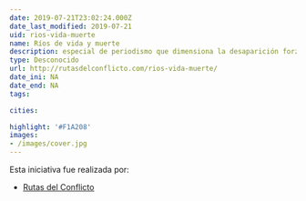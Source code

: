 ```yaml
---
date: 2019-07-21T23:02:24.000Z
date_last_modified: 2019-07-21
uid: rios-vida-muerte
name: Ríos de vida y muerte
description: especial de periodismo que dimensiona la desaparición forzada en los ríos de Colombia.
type: Desconocido
url: http://rutasdelconflicto.com/rios-vida-muerte/
date_ini: NA
date_end: NA
tags:

cities: 

highlight: '#F1A208'
images:
- /images/cover.jpg
---
```


Esta iniciativa fue realizada por:

- [Rutas del Conflicto](/i/rutas-del-conflicto.html)
